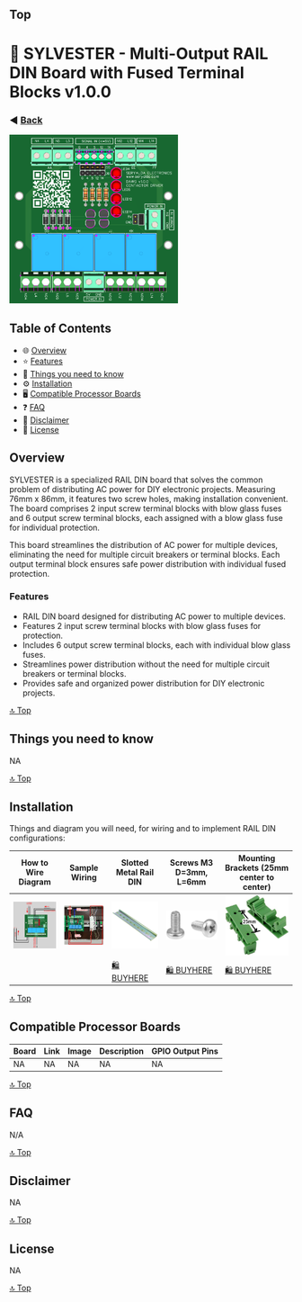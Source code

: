 ## Top
# 🎉 SYLVESTER - Multi-Output RAIL DIN Board with Fused Terminal Blocks v1.0.0
### ◀️ [Back](/)
<img src="images/3dv1.png" alt="PCB Back" width="300">

<!--📷-->

## Table of Contents

- 🌐 [Overview](#overview)
- ⭐ [Features](#features)
- 🤔 [Things you need to know](#things-you-need-to-know)
- ⚙️ [Installation](#installation)
- 🖥️ [Compatible Processor Boards](#compatible-processor-boards)
- ❓ [FAQ](#faq)
- 📜 [Disclaimer](#disclaimer)
- 📝 [License](#license)


## Overview

SYLVESTER is a specialized RAIL DIN board that solves the common problem of distributing AC power for DIY electronic projects. Measuring 76mm x 86mm, it features two screw holes, making installation convenient. The board comprises 2 input screw terminal blocks with blow glass fuses and 6 output screw terminal blocks, each assigned with a blow glass fuse for individual protection.

This board streamlines the distribution of AC power for multiple devices, eliminating the need for multiple circuit breakers or terminal blocks. Each output terminal block ensures safe power distribution with individual fused protection.

### Features
- RAIL DIN board designed for distributing AC power to multiple devices.
- Features 2 input screw terminal blocks with blow glass fuses for protection.
- Includes 6 output screw terminal blocks, each with individual blow glass fuses.
- Streamlines power distribution without the need for multiple circuit breakers or terminal blocks.
- Provides safe and organized power distribution for DIY electronic projects.

[🔝 Top](#top)

## Things you need to know

NA

[🔝 Top](#top)

## Installation

Things and diagram you will need, for wiring and to implement RAIL DIN configurations:

| How to Wire Diagram | Sample Wiring | Slotted Metal Rail DIN  | Screws M3 D=3mm, L=6mm   | Mounting Brackets (25mm center to center) |
|--------------------|--------------------------------------------|-------------------------------------------------------------------------------------------------------|--------------------------------------------------------------------------------------------------------------------------------------------------|---------------|
| <img src="images/ex1.png" alt="PCB Back" width="150"> | <img src="images/wiring2.png" alt="PCB Back" width="150"> | <img src="images/slotted-metal-rail-din1.jpg" alt="PCB Back" width="150"> | <img src="images/m3-screws1.jpg" alt="PCB Back" width="150"> | <img src="images/rail-din-mounting-bracket1.png" alt="PCB Back" width="150"> |
|||[🛍️ BUYHERE](#)|[🛍️ BUYHERE](#)|[🛍️ BUYHERE](#)|

  
[🔝 Top](#top)

## Compatible Processor Boards

| Board              | Link                                       | Image                                                                                                 | Description                                                                                                                                      | GPIO Output Pins     |
|--------------------|--------------------------------------------|-------------------------------------------------------------------------------------------------------|--------------------------------------------------------------------------------------------------------------------------------------------------|---------------|
| NA | NA | NA | NA | NA |

[🔝 Top](#top)

## FAQ

N/A

[🔝 Top](#top)

## Disclaimer

NA

[🔝 Top](#top)

## License

NA

[🔝 Top](#top)

<!--

i am creating an amazon listing for below special purpose printed circuit board, this board primary purpose is to 
act as a mounting board for ESP8266 nodeMCU V3,  

create an amazon listing descriptions in HTML format with complete cool emoji, should be easy to read and use simple terms 

and create also a bulleted features

extract this from below summary

the format is 

TITLE
DESCRIPTIONS 
FEATURES


FOGHORN BOARD
MOUNTING dual 15 pins female headers FOR ESP8266 NODEMCU V3
15 pins male and female mapped to ESP module pins for ease of use using jumper wires connections to projects
analog pin header for A0 
5 pins terminal screw block mapped directly to ground, gpio 4,5,12 and 14 microcontroller
dc supply options choose between 5vdc directly to VIN or 12vdc power source and use built in 
dc regulator to convert 12vdc to produce 5vdc and send to VIN, to use this option you need to short the XX jumper pins of JP1
there are also two pin male/female headers for allowing user to connect using jumper wires, 

the board layout  76 mm width by 86 mm high is designed to be RAIL DIN compatible, with screw hole on the sides of 25mm center to center spacing 

DHT header ready, you can insert DHT11 or DHT22 in the 5 pins female headers, 

all headers pins are 1.24mm standard spacing

-->
